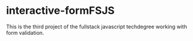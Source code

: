 # interactive-formFSJS
This is the third project of the fullstack javascript techdegree working with form validation.
